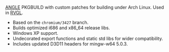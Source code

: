 [ANGLE](https://chromium.googlesource.com/angle/angle) PKGBUILD with custom patches for building under Arch Linux. Used in [RVGL](http://rvgl.re-volt.io).

- Based on the `chromium/3427` branch.
- Builds optimized i686 and x86_64 release libs.
- Windows XP support.
- Undecorated export functions and static std libs for wider compatibility.
- Includes updated D3D11 headers for mingw-w64 5.0.3.
